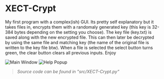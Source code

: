 # XECT-Crypt
My first program with a complex(ish) GUI. Its pretty self explanatory but it takes files in, encrypts them with a randomaly generated key (this key is 32-384 bytes depending on the setting you choose). The key file (key.txt) is saved along with the new encrypted file. This can then later be decrypted by using the same file and matching key (the name of the original file is written to the key file btw). When a file is selected the select button turns green, the clear button clears all previous inputs. Enjoy


![Main Window](https://i.imgur.com/rEufYrU.png) ![Help Popup](https://i.imgur.com/AQkYkF4.png)

> *Source code can be found in "src/XECT-Crypt.py"*
